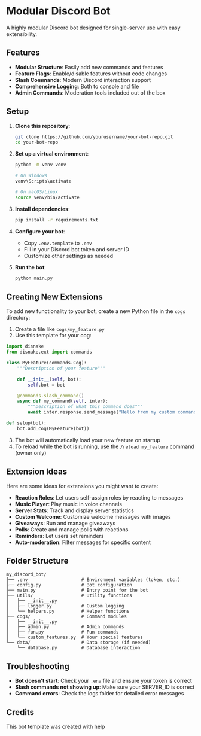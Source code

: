 # Modular Discord Bot

A highly modular Discord bot designed for single-server use with easy extensibility.

## Features

- **Modular Structure**: Easily add new commands and features
- **Feature Flags**: Enable/disable features without code changes
- **Slash Commands**: Modern Discord interaction support
- **Comprehensive Logging**: Both to console and file
- **Admin Commands**: Moderation tools included out of the box

## Setup

1. **Clone this repository**:

   ```bash
   git clone https://github.com/yourusername/your-bot-repo.git
   cd your-bot-repo
   ```

2. **Set up a virtual environment**:

   ```bash
   python -m venv venv

   # On Windows
   venv\Scripts\activate

   # On macOS/Linux
   source venv/bin/activate
   ```

3. **Install dependencies**:

   ```bash
   pip install -r requirements.txt
   ```

4. **Configure your bot**:

   - Copy `.env.template` to `.env`
   - Fill in your Discord bot token and server ID
   - Customize other settings as needed

5. **Run the bot**:
   ```bash
   python main.py
   ```

## Creating New Extensions

To add new functionality to your bot, create a new Python file in the `cogs` directory:

1. Create a file like `cogs/my_feature.py`
2. Use this template for your cog:

```python
import disnake
from disnake.ext import commands

class MyFeature(commands.Cog):
    """Description of your feature"""

    def __init__(self, bot):
        self.bot = bot

    @commands.slash_command()
    async def my_command(self, inter):
        """Description of what this command does"""
        await inter.response.send_message("Hello from my custom command!")

def setup(bot):
    bot.add_cog(MyFeature(bot))
```

3. The bot will automatically load your new feature on startup
4. To reload while the bot is running, use the `/reload my_feature` command (owner only)

## Extension Ideas

Here are some ideas for extensions you might want to create:

- **Reaction Roles**: Let users self-assign roles by reacting to messages
- **Music Player**: Play music in voice channels
- **Server Stats**: Track and display server statistics
- **Custom Welcome**: Customize welcome messages with images
- **Giveaways**: Run and manage giveaways
- **Polls**: Create and manage polls with reactions
- **Reminders**: Let users set reminders
- **Auto-moderation**: Filter messages for specific content

## Folder Structure

```
my_discord_bot/
├── .env                    # Environment variables (token, etc.)
├── config.py               # Bot configuration
├── main.py                 # Entry point for the bot
├── utils/                  # Utility functions
│   ├── __init__.py
│   ├── logger.py           # Custom logging
│   └── helpers.py          # Helper functions
├── cogs/                   # Command modules
│   ├── __init__.py
│   ├── admin.py            # Admin commands
│   ├── fun.py              # Fun commands
│   └── custom_features.py  # Your special features
└── data/                   # Data storage (if needed)
    └── database.py         # Database interaction
```

## Troubleshooting

- **Bot doesn't start**: Check your `.env` file and ensure your token is correct
- **Slash commands not showing up**: Make sure your SERVER_ID is correct
- **Command errors**: Check the logs folder for detailed error messages

## Credits

This bot template was created with help
